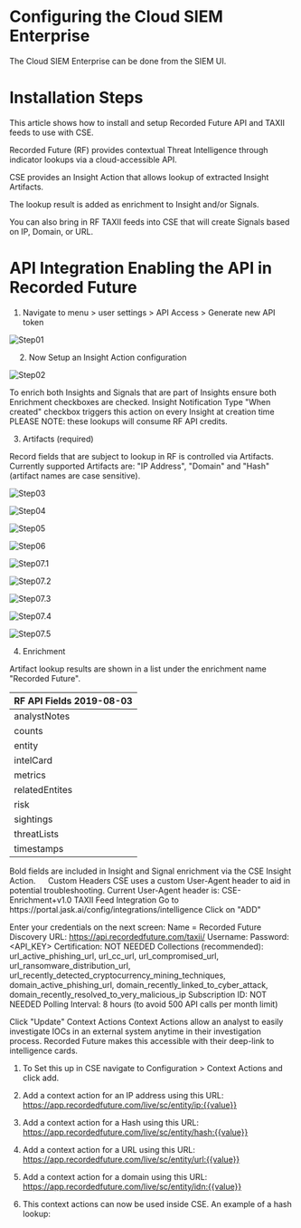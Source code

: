 Configuring the Cloud SIEM Enterprise
=====================================

The Cloud SIEM Enterprise can be done from the SIEM UI.

Installation Steps
==================

This article shows how to install and setup Recorded Future API and TAXII feeds to use with CSE.

Recorded Future (RF) provides contextual Threat Intelligence through indicator lookups via a cloud-accessible API. 

CSE provides an Insight Action that allows lookup of extracted Insight Artifacts. 

The lookup result is added as enrichment to Insight and/or Signals. 

You can also bring in RF TAXII feeds into CSE that will create Signals based on IP, Domain, or URL.

API Integration Enabling the API in Recorded Future
===================================================

1.	Navigate to menu > user settings > API Access > Generate new API token

![Step01](https://github.com/wks-sumo-logic/sumologic-rfsync/blob/master/doc/01_sumologic/CSE_steps/cse.step1.png "Generate API Token")

 
2.	Now Setup an Insight Action configuration

![Step02](https://github.com/wks-sumo-logic/sumologic-rfsync/blob/master/doc/01_sumologic/CSE_steps/cse.step2.png "Insight Action Config")

 
To enrich both Insights and Signals that are part of Insights ensure both Enrichment checkboxes are checked.
Insight Notification Type "When created" checkbox triggers this action on every Insight at creation time
PLEASE NOTE: these lookups will consume RF API credits.

3. 	Artifacts (required)

Record fields that are subject to lookup in RF is controlled via Artifacts. 
Currently supported Artifacts are: "IP Address", "Domain" and "Hash" (artifact names are case sensitive).

![Step03](https://github.com/wks-sumo-logic/sumologic-rfsync/blob/master/doc/01_sumologic/CSE_steps/cse.step3.png "Map List")
 
![Step04](https://github.com/wks-sumo-logic/sumologic-rfsync/blob/master/doc/01_sumologic/CSE_steps/cse.step4.png "Map List")

![Step05](https://github.com/wks-sumo-logic/sumologic-rfsync/blob/master/doc/01_sumologic/CSE_steps/cse.step5.customer.headers.png "Map List")

![Step06](https://github.com/wks-sumo-logic/sumologic-rfsync/blob/master/doc/01_sumologic/CSE_steps/cse.step6.png "Map List")

![Step07.1](https://github.com/wks-sumo-logic/sumologic-rfsync/blob/master/doc/01_sumologic/CSE_steps/cse.step7.1.png "Map List")

![Step07.2](https://github.com/wks-sumo-logic/sumologic-rfsync/blob/master/doc/01_sumologic/CSE_steps/cse.step7.2.png "Map List")

![Step07.3](https://github.com/wks-sumo-logic/sumologic-rfsync/blob/master/doc/01_sumologic/CSE_steps/cse.step7.3.png "Map List")

![Step07.4](https://github.com/wks-sumo-logic/sumologic-rfsync/blob/master/doc/01_sumologic/CSE_steps/cse.step7.4.png "Map List")

![Step07.5](https://github.com/wks-sumo-logic/sumologic-rfsync/blob/master/doc/01_sumologic/CSE_steps/cse.step7.5.png "Map List")

4.	Enrichment

Artifact lookup results are shown in a list under the enrichment name "Recorded Future".

| RF API Fields 2019-08-03  |
|:--------------------------|
|	analystNotes        |
|	counts              |
|	entity              |
|	intelCard           |
|	metrics             |
|	relatedEntites      |
|	risk                |
|	sightings           |
|	threatLists         |
|	timestamps          |

Bold fields are included in Insight and Signal enrichment via the CSE Insight Action.
 
Custom Headers
CSE uses a custom User-Agent header to aid in potential troubleshooting. Current User-Agent header is:
CSE-Enrichment+v1.0
TAXII Feed Integration
Go to https://<tenant>portal.jask.ai/config/integrations/intelligence
Click on "ADD" 
 
Enter your credentials on the next screen:
Name = Recorded Future
Discovery URL: https://api.recordedfuture.com/taxii/
Username: <service account username>
Password: <API_KEY>
Certification: NOT NEEDED
Collections (recommended): url_active_phishing_url, url_cc_url, url_compromised_url, url_ransomware_distribution_url, url_recently_detected_cryptocurrency_mining_techniques, domain_active_phishing_url, domain_recently_linked_to_cyber_attack, domain_recently_resolved_to_very_malicious_ip
Subscription ID: NOT NEEDED
Polling Interval: 8 hours (to avoid 500 API calls per month limit)
  
Click "Update"
Context Actions
Context Actions allow an analyst to easily investigate IOCs in an external system anytime in their investigation process. Recorded Future makes this accessible with their deep-link to intelligence cards.
1.	To Set this up in CSE navigate to Configuration > Context Actions and click add.
2.	Add a context action for an IP address using this URL: https://app.recordedfuture.com/live/sc/entity/ip:{{value}}
 
3.	Add a context action for a Hash using this URL: https://app.recordedfuture.com/live/sc/entity/hash:{{value}}
 
4. Add a context action for a URL using this URL: https://app.recordedfuture.com/live/sc/entity/url:{{value}}
 
5. Add a context action for a domain using this URL: https://app.recordedfuture.com/live/sc/entity/idn:{{value}}
 
6. This context actions can now be used inside CSE. An example of a hash lookup:
 

